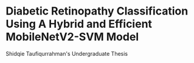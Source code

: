 # Diabetic Retinopathy Classification Using A Hybrid and Efficient MobileNetV2-SVM Model
Shidqie Taufiqurrahman's Undergraduate Thesis
